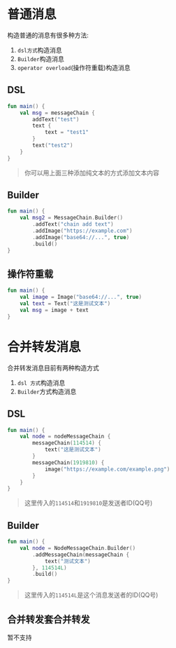 # 普通消息

构造普通的消息有很多种方法:
1. `dsl方式`构造消息
2. `Builder`构造消息
3. `operator overload`(操作符重载)构造消息

## DSL

```kotlin
fun main() {
    val msg = messageChain {
        addText("test")
        text {
            text = "test1"
        }
        text("test2")
    }
}
```

> 你可以用上面三种添加纯文本的方式添加文本内容

## Builder

```kotlin
fun main() {
    val msg2 = MessageChain.Builder()
        .addText("chain add text")
        .addImage("https://example.com")
        .addImage("base64://...", true)
        .build()
}
```

## 操作符重载

```kotlin
fun main() {
    val image = Image("base64://...", true)
    val text = Text("这是测试文本")
    val msg = image + text
}
```

# 合并转发消息

合并转发消息目前有两种构造方式
1. `dsl 方式`构造消息
2. `Builder`方式构造消息

## DSL

```kotlin
fun main() {
    val node = nodeMessageChain { 
        messageChain(114514) {
            text("这是测试文本")
        }
        messageChain(1919810) {
            image("https://example.com/example.png")
        }
    }
}
```

> 这里传入的`114514`和`1919810`是发送者ID(QQ号)

## Builder

```kotlin
fun main() {
    val node = NodeMessageChain.Builder()
        .addMessageChain(messageChain {
            text("测试文本")
        }, 114514L)
        .build()
}
```

> 这里传入的`114514L`是这个消息发送者的ID(QQ号)

## 合并转发套合并转发

暂不支持